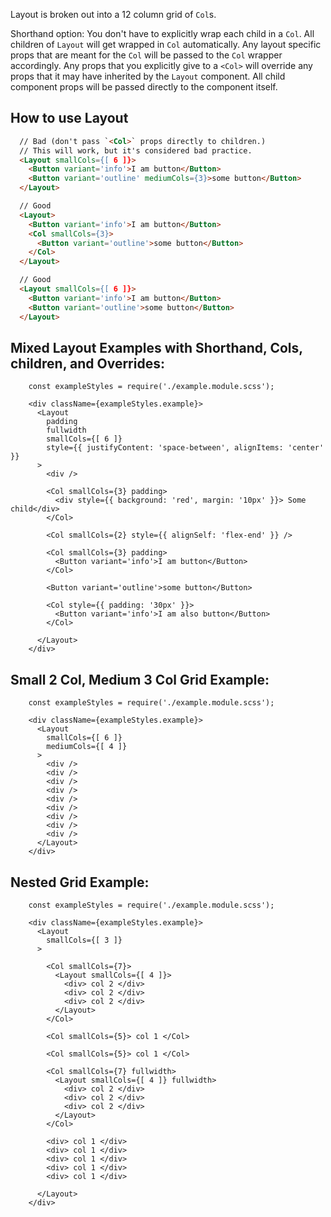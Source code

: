 Layout is broken out into a 12 column grid of `Col`s.

Shorthand option:
You don't have to explicitly wrap each child in a `Col`. All children of `Layout` will get wrapped in `Col` automatically.
Any layout specific props that are meant for the `Col` will be passed to the `Col` wrapper accordingly.
Any props that you explicitly give to a `<Col>` will override any props that it may have inherited by the `Layout` component.
All child component props will be passed directly to the component itself.


## How to use Layout
```html
  // Bad (don't pass `<Col>` props directly to children.)
  // This will work, but it's considered bad practice.
  <Layout smallCols={[ 6 ]}>
    <Button variant='info'>I am button</Button>
    <Button variant='outline' mediumCols={3}>some button</Button>
  </Layout>

  // Good
  <Layout>
    <Button variant='info'>I am button</Button>
    <Col smallCols={3}>
      <Button variant='outline'>some button</Button>
    </Col>
  </Layout>

  // Good
  <Layout smallCols={[ 6 ]}>
    <Button variant='info'>I am button</Button>
    <Button variant='outline'>some button</Button>
  </Layout>
```


## Mixed Layout Examples with Shorthand, Cols, children, and Overrides:

```example
    const exampleStyles = require('./example.module.scss');

    <div className={exampleStyles.example}>
      <Layout
        padding
        fullwidth
        smallCols={[ 6 ]}
        style={{ justifyContent: 'space-between', alignItems: 'center' }}
      >
        <div />

        <Col smallCols={3} padding>
          <div style={{ background: 'red', margin: '10px' }}> Some child</div>
        </Col>

        <Col smallCols={2} style={{ alignSelf: 'flex-end' }} />

        <Col smallCols={3} padding>
          <Button variant='info'>I am button</Button>
        </Col>

        <Button variant='outline'>some button</Button>

        <Col style={{ padding: '30px' }}>
          <Button variant='info'>I am also button</Button>
        </Col>

      </Layout>
    </div>
```

## Small 2 Col, Medium 3 Col Grid Example:


```example
    const exampleStyles = require('./example.module.scss');

    <div className={exampleStyles.example}>
      <Layout
        smallCols={[ 6 ]}
        mediumCols={[ 4 ]}
      >
        <div />
        <div />
        <div />
        <div />
        <div />
        <div />
        <div />
        <div />
        <div />
      </Layout>
    </div>
```

## Nested Grid Example:

```example
    const exampleStyles = require('./example.module.scss');

    <div className={exampleStyles.example}>
      <Layout
        smallCols={[ 3 ]}
      >

        <Col smallCols={7}>
          <Layout smallCols={[ 4 ]}>
            <div> col 2 </div>
            <div> col 2 </div>
            <div> col 2 </div>
          </Layout>
        </Col>

        <Col smallCols={5}> col 1 </Col>

        <Col smallCols={5}> col 1 </Col>

        <Col smallCols={7} fullwidth>
          <Layout smallCols={[ 4 ]} fullwidth>
            <div> col 2 </div>
            <div> col 2 </div>
            <div> col 2 </div>
          </Layout>
        </Col>

        <div> col 1 </div>
        <div> col 1 </div>
        <div> col 1 </div>
        <div> col 1 </div>
        <div> col 1 </div>

      </Layout>
    </div>
```
